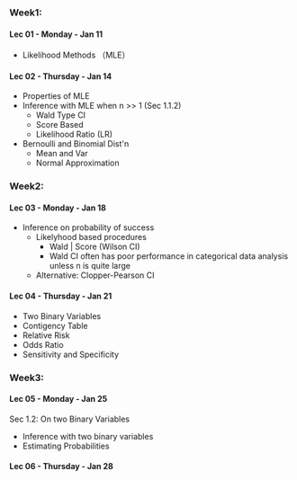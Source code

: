 ### Week1:
#### Lec 01 - Monday - Jan 11
- Likelihood Methods （MLE）
#### Lec 02 - Thursday - Jan 14
- Properties of MLE
- Inference with MLE when n >> 1 (Sec 1.1.2)
  - Wald Type CI
  - Score Based
  - Likelihood Ratio (LR)
- Bernoulli and Binomial Dist'n
  - Mean and Var
  - Normal Approximation
### Week2:
#### Lec 03 - Monday - Jan 18
- Inference on probability of success
  - Likelyhood based procedures
    - Wald | Score (Wilson CI)
    - Wald CI often has poor performance in categorical data analysis unless n is quite large
  - Alternative: Clopper-Pearson CI
#### Lec 04 - Thursday - Jan 21
- Two Binary Variables
- Contigency Table
- Relative Risk
- Odds Ratio
- Sensitivity and Specificity

### Week3:
#### Lec 05 - Monday - Jan 25
Sec 1.2: On two Binary Variables
- Inference with two binary variables
- Estimating Probabilities

#### Lec 06 - Thursday - Jan 28
